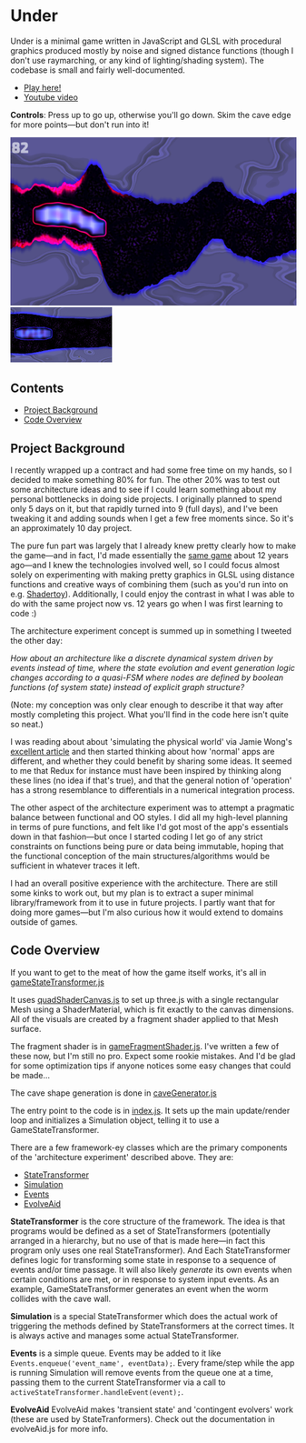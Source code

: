 # Under
Under is a minimal game written in JavaScript and GLSL with procedural graphics produced mostly by noise and signed distance functions (though I don't use raymarching, or any kind of lighting/shading system). The codebase is small and fairly well-documented.

- [Play here!](http://symbolflux.com/under) 
- [Youtube video](https://youtu.be/Q010AFPItqY)

**Controls**: Press up to go up, otherwise you'll go down. Skim the cave edge for more points—but don't run into it!

![](readme-media/screen.png)
![](readme-media/anim.gif)

## Contents
- [Project Background](#project-background)
- [Code Overview](#code-overview)

## Project Background
I recently wrapped up a contract and had some free time on my hands, so I decided to make something 80% for fun. The other 20% was to test out some architecture ideas and to see if I could learn something about my personal bottlenecks in doing side projects. I originally planned to spend only 5 days on it, but that rapidly turned into 9 (full days), and I've been tweaking it and adding sounds when I get a few free moments since. So it's an approximately 10 day project.

The pure fun part was largely that I already knew pretty clearly how to make the game—and in fact, I'd made essentially the [same game](http://symbolflux.com/statichtml/oldprojects/wormgame.html) about 12 years ago—and I knew the technologies involved well, so I could focus almost solely on experimenting with making pretty graphics in GLSL using distance functions and creative ways of combining them (such as you'd run into on e.g. [Shadertoy](https://www.shadertoy.com/)). Additionally, I could enjoy the contrast in what I was able to do with the same project now vs. 12 years go when I was first learning to code :)

The architecture experiment concept is summed up in something I tweeted the other day:

*How about an architecture like a discrete dynamical system driven by events instead of time, where the state evolution and event generation logic changes according to a quasi-FSM where nodes are defined by boolean functions (of system state) instead of explicit graph structure?*

(Note: my conception was only clear enough to describe it that way after mostly completing this project. What you'll find in the code here isn't quite so neat.)

I was reading about about 'simulating the physical world' via Jamie Wong's [excellent article](http://jamie-wong.com/post/simulating-the-physical-world/) and then started thinking about how 'normal' apps are different, and whether they could benefit by sharing some ideas. It seemed to me that Redux for instance must have been inspired by thinking along these lines (no idea if that's true), and that the general notion of 'operation' has a strong resemblance to differentials in a numerical integration process.

The other aspect of the architecture experiment was to attempt a pragmatic balance between functional and OO styles. I did all my high-level planning in terms of pure functions, and felt like I'd got most of the app's essentials down in that fashion—but once I started coding I let go of any strict constraints on functions being pure or data being immutable, hoping that the functional conception of the main structures/algorithms would be sufficient in whatever traces it left.

I had an overall positive experience with the architecture. There are still some kinks to work out, but my plan is to extract a super minimal library/framework from it to use in future projects. I partly want that for doing more games—but I'm also curious how it would extend to domains outside of games.

## Code Overview
If you want to get to the meat of how the game itself works, it's all in [gameStateTransformer.js](https://github.com/westoncb/under-game/blob/master/gameStateTransformer.js)

It uses [quadShaderCanvas.js](https://github.com/westoncb/under-game/blob/master/quadShaderCanvas.js) to set up three.js with a single rectangular Mesh using a ShaderMaterial, which is fit exactly to the canvas dimensions. All of the visuals are created by a fragment shader applied to that Mesh surface.

The fragment shader is in [gameFragmentShader.js](https://github.com/westoncb/under-game/blob/master/gameFragmentShader.js). I've written a few of these now, but I'm still no pro. Expect some rookie mistakes. And I'd be glad for some optimization tips if anyone notices some easy changes that could be made...

The cave shape generation is done in [caveGenerator.js](https://github.com/westoncb/under-game/blob/master/caveGenerator.js)

The entry point to the code is in [index.js](https://github.com/westoncb/under-game/blob/master/index.js). It sets up the main update/render loop and initializes a Simulation object, telling it to use a GameStateTransformer.

There are a few framework-ey classes which are the primary components of the 'architecture experiment' described above. They are:

- [StateTransformer](https://github.com/westoncb/under-game/blob/master/stateTransformer.js)
- [Simulation](https://github.com/westoncb/under-game/blob/master/simulation.js)
- [Events](https://github.com/westoncb/under-game/blob/master/events.js)
- [EvolveAid](https://github.com/westoncb/under-game/blob/master/evolveAid.js)

**StateTransformer** is the core structure of the framework. The idea is that programs would be defined as a set of StateTransformers (potentially arranged in a hierarchy, but no use of that is made here—in fact this program only uses one real StateTransformer). And Each StateTransformer defines logic for transforming some state in response to a sequence of events and/or time passage. It will also likely _generate_ its own events when certain conditions are met, or in response to system input events. As an example, GameStateTransformer generates an event when the worm collides with the cave wall.

**Simulation** is a special StateTransformer which does the actual work of triggering the methods defined by StateTransformers at the correct times. It is always active and manages some actual StateTransformer.

**Events** is a simple queue. Events may be added to it like `Events.enqueue('event_name', eventData);`. Every frame/step while the app is running Simulation will remove events from the queue one at a time, passing them to the current StateTransformer via a call to `activeStateTransformer.handleEvent(event);`.

**EvolveAid** EvolveAid makes 'transient state' and 'contingent evolvers' work (these are used by StateTranformers). Check out the documentation in evolveAid.js for more info.
